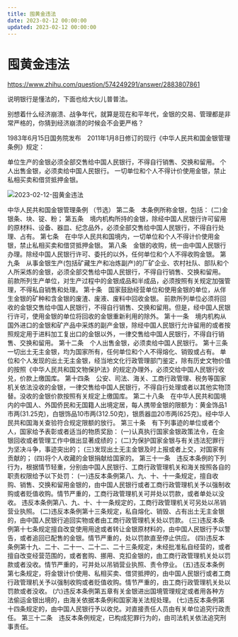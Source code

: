 ```yaml
---
title: 囤黄金违法
date: 2023-02-12 00:00:00
updated: 2023-02-12 00:00:00
---
```


# 囤黄金违法

https://www.zhihu.com/question/574249291/answer/2883807861

说明银行是懂法的，下面也给大伙儿普普法。

别想着什么经济崩溃、战争年代，就算是现在和平年代，金银的交易、管理都是非常严格的，你猜到经济崩溃的时候会不会更严格？

1983年6月15日国务院发布　2011年1月8日修订的现行《中华人民共和国金银管理条例》规定：

单位生产的金银必须全部交售给中国人民银行，不得自行销售、交换和留用。
个人出售金银，必须卖给中国人民银行。
一切单位和个人不得计价使用金银，禁止私相买卖和借贷抵押金银。

![2023-02-12-囤黄金违法](assets/2023-02-12-囤黄金违法.jpeg)

中华人民共和国金银管理条例 （节选）
第二条　本条例所称金银，包括：
(二)金银条、块、锭、粉；
第五条　境内机构所持的金银，除经中国人民银行许可留用的原材料、设备、器皿、纪念品外，必须全部交售给中国人民银行，不得自行处理、占有。
第七条　在中华人民共和国境内，一切单位和个人不得计价使用金银，禁止私相买卖和借贷抵押金银。
第八条　金银的收购，统一由中国人民银行办理。除经中国人民银行许可、委托的以外，任何单位和个人不得收购金银。
第九条　从事金银生产(包括矿藏生产和冶炼副产)的厂矿企业、农村社队、部队和个人所采炼的金银，必须全部交售给中国人民银行，不得自行销售、交换和留用。
前款所列生产单位，对生产过程中的金银成品和半成品，必须按照有关规定加强管理，不得私自销售和处理。
第十条　国家鼓励经营单位和使用金银的单位，从伴生金银的矿种和含金银的废渣、废液、废料中回收金银。
前款所列单位必须将回收的金银交售给中国人民银行，不得自行销售、交换和留用。但是，经中国人民银行许可，使用金银的单位将回收的金银重新利用的除外。
第十一条　境内机构从国外进口的金银和矿产品中采炼的副产金银，除经中国人民银行允许留用的或者按照规定用于进料加工复出口的金银以外，一律交售给中国人民银行，不得自行销售、交换和留用。
第十二条　个人出售金银，必须卖给中国人民银行。
第十三条　一切出土无主金银，均为国家所有，任何单位和个人不得熔化、销毁或占有。
单位和个人发现的出土无主金银，经当地文化行政管理部门鉴定，除有历史文物价值的按照《中华人民共和国文物保护法》的规定办理外，必须交给中国人民银行收兑，价款上缴国库。
第十四条　公安、司法、海关、工商行政管理、税务等国家机关依法没收的金银，一律交售给中国人民银行，不得自行处理或者以其他实物顶替。没收的金银价款按照有关规定上缴国库。
第二十八条　在中华人民共和国境内的中国人、外国侨民和无国籍人出境定居，每人携带金银的限额为：黄金饰品1市两(31.25克)，白银饰品10市两(312.50克)，银质器皿20市两(625克)。经中华人民共和国海关查验符合规定限额的放行。
第三十条　有下列事迹的单位或者个人，国家给予表彰或者适当的物质奖励：
(一)认真执行国家金银政策法令，在金银回收或者管理工作中做出显著成绩的；
(二)为保护国家金银与有关违法犯罪行为坚决斗争，事迹突出的；
(三)发现出土无主金银及时上报或者上交，对国家有贡献的；
(四)将个人收藏的金银捐献给国家的。
第三十一条　违反本条例的下列行为，根据情节轻重，分别由中国人民银行、工商行政管理机关和海关按照各自的职责权限给予以下处罚：
(一)违反本条例第八、九、十、十一条规定，擅自收购、销售、交换和留用金银的，由中国人民银行或者工商行政管理机关予以强制收购或者贬值收购。情节严重的，工商行政管理机关可并处以罚款，或者单处以没收。
违反本条例第八、九、十、十一条规定的，工商行政管理机关可另处以吊销营业执照。
(二)违反本条例第十三条规定，私自熔化、销毁、占有出土无主金银的，由中国人民银行追回实物或者由工商行政管理机关处以罚款。
(三)违反本条例第十七条规定擅自改变使用用途或者转让金银原材料的，由中国人民银行予以警告，或者追回已配售的金银。情节严重的，处以罚款直至停止供应。
(四)违反本条例第十九、二十、二十一、二十二、二十三条规定，未经批准私自经营的，或者擅自改变经营范围的，或者套购、挪用、克扣金银的，由工商行政管理机关处以罚款或者没收。情节严重的，可并处以吊销营业执照、责令停业。
(五)违反本条例第七条规定，将金银计价使用、私相买卖、借贷抵押的，由中国人民银行或者工商行政管理机关予以强制收购或者贬值收购。情节严重的，由工商行政管理机关处以罚款或者没收。
(六)违反本条例第五章有关金银进出国境管理规定或者用各种方法偷运金银出境的，由海关依据本条例和国家海关法规处理。
(七)违反本条例第十四条规定的，由中国人民银行予以收兑。对直接责任人员由有关单位追究行政责任。
第三十二条　违反本条例规定，已构成犯罪行为的，由司法机关依法追究刑事责任。
